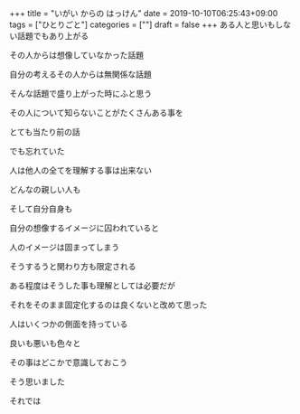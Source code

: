 +++
title = "いがい からの はっけん"
date = 2019-10-10T06:25:43+09:00
tags = ["ひとりごと"]
categories = [""]
draft = false
+++
ある人と思いもしない話題でもあり上がる

その人からは想像していなかった話題

自分の考えるその人からは無関係な話題

そんな話題で盛り上がった時にふと思う

その人について知らないことがたくさんある事を

とても当たり前の話

でも忘れていた

人は他人の全てを理解する事は出来ない

どんなの親しい人も

そして自分自身も

自分の想像するイメージに囚われていると

人のイメージは固まってしまう

そうするうと関わり方も限定される

ある程度はそうした事も理解としては必要だが

それをそのまま固定化するのは良くないと改めて思った

人はいくつかの側面を持っている

良いも悪いも色々と

その事はどこかで意識しておこう

そう思いました

それでは
